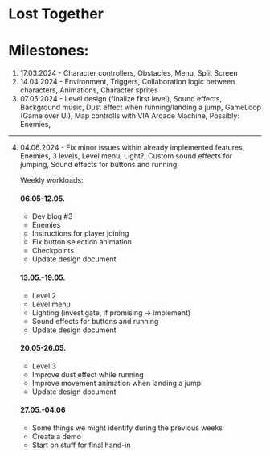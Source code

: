 # Lost Together

# Milestones:
1. 17.03.2024 - Character controllers, Obstacles, Menu, Split Screen
2. 14.04.2024 - Environment, Triggers, Collaboration logic between characters, Animations, Character sprites
3. 07.05.2024 - Level design (finalize first level), Sound effects, Background music, Dust effect when running/landing a jump, GameLoop (Game over UI), Map controlls with VIA Arcade Machine, Possibly: Enemies,
---
4. 04.06.2024 - Fix minor issues within already implemented features, Enemies, 3 levels, Level menu, Light?, Custom sound effects for jumping, Sound effects for buttons and running

   Weekly workloads:
   #### 06.05-12.05.
   - Dev blog #3
   - Enemies
   - Instructions for player joining
   - Fix button selection animation
   - Checkpoints
   - Update design document

   #### 13.05.-19.05.
   - Level 2
   - Level menu
   - Lighting (investigate, if promising -> implement)
   - Sound effects for buttons and running
   - Update design document
  
   #### 20.05-26.05.
   - Level 3
   - Improve dust effect while running
   - Improve movement animation when landing a jump
   - Update design document
  
   #### 27.05.-04.06
   - Some things we might identify during the previous weeks
   - Create a demo
   - Start on stuff for final hand-in
